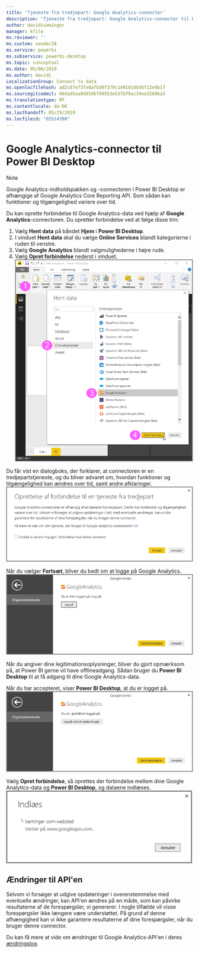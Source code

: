 ```yaml
---
title: 'Tjeneste fra tredjepart: Google Analytics-connector'
description: 'Tjeneste fra tredjepart: Google Analytics-connector til Power BI Desktop'
author: davidiseminger
manager: kfile
ms.reviewer: ''
ms.custom: seodec18
ms.service: powerbi
ms.subservice: powerbi-desktop
ms.topic: conceptual
ms.date: 05/08/2019
ms.author: davidi
LocalizationGroup: Connect to data
ms.openlocfilehash: ad2c67e73fe8afbd0f379c149181db56f12e9b17
ms.sourcegitcommit: 60dad5aa0d85db790553e537bf8ac34ee3289ba3
ms.translationtype: MT
ms.contentlocale: da-DK
ms.lasthandoff: 05/29/2019
ms.locfileid: "65514390"
---
```

# <a name="google-analytics-connector-for-power-bi-desktop"></a>Google Analytics-connector til Power BI Desktop
> [!NOTE]
> Google Analytics-indholdspakken og -connectoren i Power BI Desktop er afhængige af Google Analytics Core Reporting API. Som sådan kan funktioner og tilgængelighed variere over tid.

Du kan oprette forbindelse til Google Analytics-data ved hjælp af **Google Analytics**-connectoren. Du opretter forbindelse ved at følge disse trin:

1. Vælg **Hent data** på båndet **Hjem** i **Power BI Desktop**.
2. I vinduet **Hent data** skal du vælge **Online Services** blandt kategorierne i ruden til venstre.
3. Vælg **Google Analytics** blandt valgmulighederne i højre rude.
4. Vælg **Opret forbindelse** nederst i vinduet.  
   ![](media/service-google-analytics-connector/tps_googleanalytics_1.png)

Du får vist en dialogboks, der forklarer, at connectoren er en tredjepartstjeneste, og du bliver advaret om, hvordan funktioner og tilgængelighed kan ændres over tid, samt andre afklaringer.  
![](media/service-google-analytics-connector/tps_googleanalytics_2.png)

Når du vælger **Fortsæt**, bliver du bedt om at logge på Google Analytics.  
![](media/service-google-analytics-connector/tps_googleanalytics_3.png)

Når du angiver dine legitimationsoplysninger, bliver du gjort opmærksom på, at Power BI gerne vil have offlineadgang. Sådan bruger du **Power BI Desktop** til at få adgang til dine Google Analytics-data.  

Når du har accepteret, viser **Power BI Desktop**, at du er logget på.  
![](media/service-google-analytics-connector/tps_googleanalytics_5.png)

Vælg **Opret forbindelse**, så oprettes der forbindelse mellem dine Google Analytics-data og **Power BI Desktop**, og dataene indlæses.  
![](media/service-google-analytics-connector/tps_googleanalytics_6.png)

## <a name="changes-to-the-api"></a>Ændringer til API'en
Selvom vi forsøger at udgive opdateringer i overenstemmelse med eventuelle ændringer, kan API'en ændres på en måde, som kan påvirke resultaterne af de forespørgsler, vi genererer. I nogle tilfælde vil visse forespørgsler ikke længere være understøttet. På grund af denne afhængighed kan vi ikke garantere resultaterne af dine forespørgsler, når du bruger denne connector.

Du kan få mere at vide om ændringer til Google Analytics-API'en i deres [ændringslog](https://developers.google.com/analytics/devguides/changelog).

